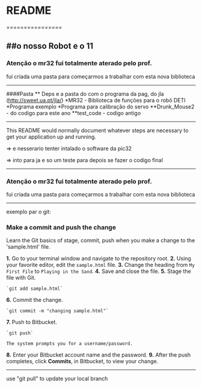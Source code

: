 # README #
================

##o nosso Robot e o 11
---
### Atenção o mr32 fui totalmente aterado pelo prof.

fui criada uma pasta para começarmos a trabalhar com esta nova biblioteca

---
####Pasta
** Deps e a pasta do com o programa da pag, do jla (http://sweet.ua.pt/jla/)
*MR32 - Biblioteca de funções para o robô DETI
*Programa exemplo
*Programa para calibração do servo
**Drunk_Mouse2 -  do codigo para este ano
**test_code - codigo antigo 


---
This README would normally document whatever steps are necessary to get your application up and running.

=> e nesserario tenter intalado o software da pic32

=> into para ja e so um teste para depois se fazer o codigo final



---
### Atenção o mr32 fui totalmente aterado pelo prof.

fui criada uma pasta para começarmos a trabalhar com esta nova biblioteca




---
exemplo par o git:

### Make a commit and push the change

Learn the Git basics of stage, commit, push when you make a change to the 'sample.html' file.

**1.**  Go to your terminal window and navigate to the repository root.
**2.**  Using your favorite editor, edit the `sample.html` file.
**3.**  Change the heading from `My First File` to `Playing in the Sand`. 
**4.**  Save and close the file.
**5.**  Stage the file with Git.
    
    `git add sample.html`
    
**6.**  Commit the change.
 
    `git commit -m "changing sample.html"`
    
**7.** Push to Bitbucket.

    `git push`
    
    The system prompts you for a username/password.
    
**8.** Enter your Bitbucket account name and the password.
**9.** After the push completes, click **Commits**, in Bitbucket, to view your change.

---
use "git pull" to update your local branch
